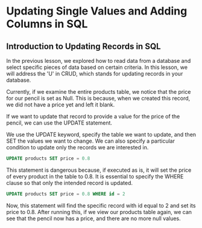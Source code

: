 # Updating Single Values and Adding Columns in SQL

## Introduction to Updating Records in SQL

In the previous lesson, we explored how to read data from a database and select specific pieces of data based on certain criteria. In this lesson, we will address the 'U' in CRUD, which stands for updating records in your database.

Currently, if we examine the entire products table, we notice that the price for our pencil is set as Null. This is because, when we created this record, we did not have a price yet and left it blank.

If we want to update that record to provide a value for the price of the pencil, we can use the UPDATE statement.

We use the UPDATE keyword, specify the table we want to update, and then SET the values we want to change. We can also specify a particular condition to update only the records we are interested in.

```sql
UPDATE products SET price = 0.8
```

This statement is dangerous because, if executed as is, it will set the price of every product in the table to 0.8. It is essential to specify the WHERE clause so that only the intended record is updated.

```sql
UPDATE products SET price = 0.8 WHERE id = 2
```

Now, this statement will find the specific record with id equal to 2 and set its price to 0.8. After running this, if we view our products table again, we can see that the pencil now has a price, and there are no more null values.
